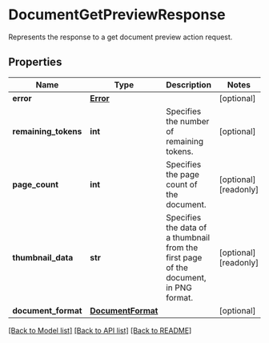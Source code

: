# DocumentGetPreviewResponse

Represents the response to a get document preview action request.
## Properties
Name | Type | Description | Notes
------------ | ------------- | ------------- | -------------
**error** | [**Error**](Error.md) |  | [optional] 
**remaining_tokens** | **int** | Specifies the number of remaining tokens. | [optional] 
**page_count** | **int** | Specifies the page count of the document. | [optional] [readonly] 
**thumbnail_data** | **str** | Specifies the data of a thumbnail from the first page of the document, in PNG format. | [optional] [readonly] 
**document_format** | [**DocumentFormat**](DocumentFormat.md) |  | [optional] 

[[Back to Model list]](../README.md#documentation-for-models) [[Back to API list]](../README.md#documentation-for-api-endpoints) [[Back to README]](../README.md)


